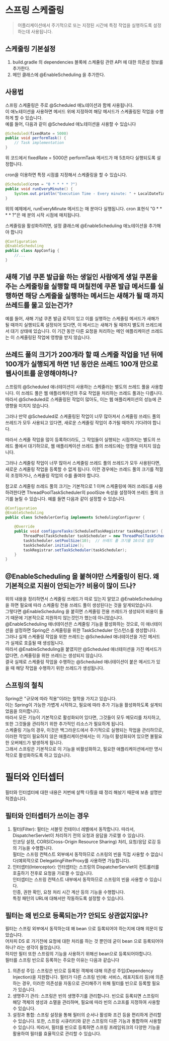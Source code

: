 # 스프링 스케줄링
> 어플리케이션에서 주기적으로 또는 지정된 시간에 특정 작업을 실행하도록 설정하는데 사용됩니다.

## 스케줄링 기본설정
1. build.gradle 의 dependencies 블록에 스케쥴링 관련 API 에 대한 의존성 정보를 추가한다.
2. 메인 클래스에 @EnableScheduling 을 추가한다.

## 사용법
스프링 스케줄링은 주로 @Scheduled 애노테이션과 함께 사용됩니다.<br>
이 애노테이션을 사용하면 메서드 위에 지정하여 해당 메서드가 스케줄링된 작업을 수행하게 할 수 있습니다.<br>
예를 들어, 다음과 같이 @Scheduled 애노테이션을 사용할 수 있습니다<br>
```java
@Scheduled(fixedRate = 5000)
public void performTask() {
    // Task implementation
}
```
위 코드에서 fixedRate = 5000은 performTask 메서드가 매 5초마다 실행되도록 설정합니다.

cron을 이용하면 특정 시점를 지정해서 스케줄링을 할 수 있습니다.
```java
@Scheduled(cron = "0 * * * * ?")
public void runEveryMinute() {
    System.out.println("Execution Time - Every minute: " + LocalDateTime.now());
}
```
위의 예제에서, runEveryMinute 메서드는 매 분마다 실행됩니다. cron 표현식 "0 * * * * ?"은 매 분의 시작 시점에 매치됩니다.

스케줄링을 활성화하려면, 설정 클래스에 @EnableScheduling 애노테이션을 추가해야 합니다
```java
@Configuration
@EnableScheduling
public class AppConfig {
    //...
}
```

## 새해 기념 쿠폰 발급을 하는 생일인 사람에게 생일 쿠폰을 주는 스케줄링을 실행할 때 며칠전에 쿠폰 발급 메서드를 실행하면 해당 스케줄을 실행하는 메서드는 새해가 될 때 까지 쓰레드를 물고 있는건가?
예를 들어, 새해 기념 쿠폰 발급 로직이 있고 이를 실행하는 스케줄링 메서드가 새해가 될 때까지 실행되도록 설정되어 있다면, 이 메서드는 새해가 될 때까지 별도의 쓰레드에서 대기 상태에 있습니다. 
이 기간 동안 다른 요청을 처리하는 메인 애플리케이션 쓰레드는 이 스케줄링된 작업에 영향을 받지 않습니다.

## 쓰레드 풀의 크기가 200개라 할 때 스케줄 작업을 1년 뒤에 100개가 실행되게 하면 1년 동안은 쓰레드 100개 만으로 웹사이트를 운영해야하나?
스프링의 @Scheduled 애너테이션이 사용하는 스케줄러는 별도의 쓰레드 풀을 사용합니다. 
이 쓰레드 풀은 웹 애플리케이션의 주요 작업을 처리하는 쓰레드 풀과는 다릅니다. 
따라서 @Scheduled로 스케줄링된 작업이 많아도, 이는 웹 애플리케이션의 성능에 큰 영향을 미치지 않습니다.

그러나 만약 @Scheduled로 스케줄링된 작업이 너무 많아져서 스케줄링 쓰레드 풀의 쓰레드가 모두 사용되고 있다면, 새로운 스케줄링 작업이 추가될 때까지 기다려야 합니다.

따라서 스케줄 작업을 많이 등록하더라도, 그 작업들이 실행되는 시점까지는 별도의 쓰레드 풀에서 대기하므로, 웹 애플리케이션 쓰레드 풀의 쓰레드에는 영향을 미치지 않습니다.

그러나 스케줄링 작업이 너무 많아서 스케줄링 쓰레드 풀의 쓰레드가 모두 사용된다면, 새로운 스케줄링 작업을 등록할 수 없게 됩니다. 
이런 경우에는 쓰레드 풀의 크기를 적절히 조정하거나, 스케줄링 작업의 수를 줄여야 합니다.

참고로 스케줄링 쓰레드 풀의 크기는 기본적으로 1 이며 스케줄링에 여러 쓰레드를 사용하려한다면 ThreadPoolTaskScheduler의 poolSize 속성을 설정하여 쓰레드 풀의 크기를 늘릴 수 있습니다.
예를 들면 다음과 같이 설정할 수 있습니다.
```java
@Configuration
@EnableScheduling
public class SchedulerConfig implements SchedulingConfigurer {

    @Override
    public void configureTasks(ScheduledTaskRegistrar taskRegistrar) {
        ThreadPoolTaskScheduler taskScheduler = new ThreadPoolTaskScheduler();
        taskScheduler.setPoolSize(10);  // 쓰레드 풀 크기를 10으로 설정
        taskScheduler.initialize();
        taskRegistrar.setTaskScheduler(taskScheduler);
    }
}
```

## @EnableScheduling 을 붙혀야만 스케줄링이 된다. 왜 기본적으로 지원이 안되는가? 비용이 많이 드나?
위의 내용을 정리하면서 스케줄링 쓰레드가 따로 있는지 알았고 @EnableScheduling 을 하면 필요에 따라 스케줄링 전용 쓰레드 풀이 생성된다는 것을 알게되었습니다.<br>
그렇다면 @EnableScheduling 을 붙히면 스케줄링 전용 쓰레드가 생성되어 비용이 들기 때문에 기본적으로 지원하지 않는것인가 했는데 아니었습니다.<br>
@EnableScheduling 애너테이션은 스케줄링 기능을 활성화하는 것으로, 이 애너테이션을 설정하면 Spring은 스케줄링을 위한 TaskScheduler 인스턴스를 생성합니다.<br> 
그러나 실제 스케줄링 작업을 위한 쓰레드는 @Scheduled 애너테이션을 가진 메서드가 실제로 호출될 때 생성됩니다.<br>
따라서 @EnableScheduling을 붙였지만 @Scheduled 애너테이션을 가진 메서드가 없다면, 스케줄링을 위한 쓰레드는 생성되지 않습니다.<br> 
결국 실제로 스케줄링 작업을 수행하는 @Scheduled 애너테이션이 붙은 메서드가 있을 때 해당 작업을 수행하기 위한 쓰레드가 생성됩니다.<br>

## 스프링의 철칙
Spring은 "규모에 따라 적용"이라는 철학을 가지고 있습니다.<br>
이는 Spring이 가능한 가볍게 시작하고, 필요에 따라 추가 기능을 활성화하도록 설계되었음을 의미합니다.<br> 
따라서 모든 기능이 기본적으로 활성화되어 있다면, 그것들이 모두 메모리를 차지하고, 또한 그것들을 관리하기 위한 추가적인 리소스가 필요하게 됩니다.<br>
스케줄링 기능의 경우, 이것은 백그라운드에서 주기적으로 실행되는 작업을 관리하므로, 이러한 작업이 필요하지 않은 애플리케이션에서는 이 기능이 활성화되어 있으면 불필요한 오버헤드가 발생하게 됩니다.<br>
그래서 스프링은 기본적으로 이 기능을 비활성화하고, 필요한 애플리케이션에서만 명시적으로 활성화하도록 하고 있습니다.<br>


# 필터와 인터셉터 
필터와 인터셉터에 대한 내용은 저번에 살짝 다뤘을 떄 정리 해놨기 때문에 보충 설명만 적겠습니다.

## 필터와 인터셉터가 쓰이는 경우

1. 필터(Filter):
필터는 서블릿 컨테이너 레벨에서 동작합니다. 따라서, DispatcherServlet이 처리하기 전의 요청과 응답을 가로챌 수 있습니다.<br>
인코딩 설정, CORS(Cross-Origin Resource Sharing) 처리, 요청/응답 로깅 등의 기능을 수행합니다.<br>
필터는 스프링 컨텍스트 외부에서 동작하므로 스프링의 빈을 직접 사용할 수 없습니다(예외적으로 DelegatingFilterProxy를 사용하면 가능합니다).<br>
2. 인터셉터(Interceptor):
인터셉터는 스프링의 DispatcherServlet이 컨트롤러를 호출하기 전후로 요청을 가로챌 수 있습니다.<br>
인터셉터는 스프링 컨텍스트 내부에서 동작하므로 스프링의 빈을 사용할 수 있습니다.<br>
인증, 권한 확인, 요청 처리 시간 계산 등의 기능을 수행합니다.<br>
특정 패턴의 URL에 대해서만 작동하도록 설정할 수 있습니다.

## 필터는 왜 빈으로 등록되는가? 안되도 상관없지않나?
필터는 스프링 외부에서 동작하는데 왜 bean 으로 등록되어야 하는지에 대해 의문이 많았습니다.<br>
어차피 DS 로 가기전에 요청에 대한 처리를 하는 것 뿐인데 굳이 bean 으로 등록되어야하나? 라는 생각이 들었습니다.<br>
하지만 필터 또한 스프링의 기능을 사용하기 위해선 bean으로 등록되어야합니다.<br>
필터를 스프링 빈으로 등록하는 주요한 이유는 다음과 같습니다<br>

1. 의존성 주입: 스프링은 빈으로 등록된 객체에 대해 의존성 주입(Dependency Injection)을 지원합니다. 필터가 다른 스프링 빈(예: 서비스, 레포지토리 등)에 의존하는 경우, 이러한 의존성을 자동으로 관리해주기 위해 필터를 빈으로 등록할 필요가 있습니다.
2. 생명주기 관리: 스프링은 빈의 생명주기를 관리합니다. 빈으로 등록되면 스프링이 해당 객체의 생성과 소멸을 관리하며, 필요에 따라 빈의 스코프를 지정하여 사용할 수 있습니다.
3. 설정과 통합: 스프링 설정을 통해 필터의 순서나 활성화 조건 등을 편리하게 관리할 수 있습니다. 또한, 스프링 시큐리티와 같은 스프링의 다른 기능과 통합하여 사용할 수 있습니다.
따라서, 필터를 빈으로 등록하면 스프링 프레임워크의 다양한 기능을 활용하여 필터를 효율적으로 관리할 수 있습니다.